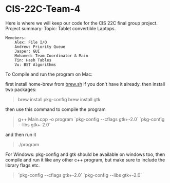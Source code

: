 # CIS-22C-Team-4
Here is where we will keep our code for the CIS 22C final group project. 
Project summary:
	Topic: Tablet convertible Laptops.
  
	Memebers: 
		Alex: File I/O 
		Andrew: Priority Queue
		Jasper: GUI
		Mohamed: Team Coordinator & Main
		Tin: Hash Tables
		Vu: BST Algorithms

To Compile and run the program on Mac:

first install home-brew from [brew.sh](https://brew.sh) if you don't have it already.
then install two packages:
>brew install pkg-config
>brew install gtk

then use this command to compile the program
>g++ Main.cpp -o program \`pkg-config --cflags gtk+-2.0\` \`pkg-config --libs gtk+-2.0\`

and then run it
>./program

For Windows:
pkg-config and gtk should be available on windows too, then compile and run it like any other c++ program, but make sure to include the library flags etc.
>\`pkg-config --cflags gtk+-2.0\` \`pkg-config --libs gtk+-2.0\`